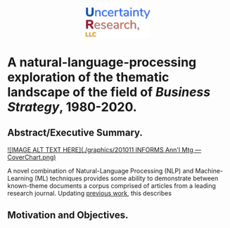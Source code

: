 
<p align="center">
<img width="150" align = "center" src="./graphics/UR_Logo.jpg" >


</p>



# A natural-language-processing exploration of the thematic landscape of the field of *Business Strategy*, 1980-2020.

## Abstract/Executive Summary.

[![IMAGE ALT TEXT HERE](./graphics/201011 INFORMS Ann'l Mtg — CoverChart.png)](./graphics/201012_Hamlett_INFORMS_Annl_Mtg.mp4)

A novel combination of Natural-Language Processing (NLP) and Machine-Learning (ML) techniques provides some ability to demonstrate between known-theme documents a corpus comprised of articles from a leading research journal. Updating [previous work](https://github.com/hamlett-neil-ur/BizStratTopicAnalysis/blob/master/201229_README_old.md), this describes



## Motivation and Objectives.
